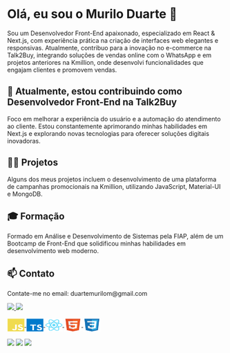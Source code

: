 <h1>Olá, eu sou o Murilo Duarte 👋</h1>
<p>Sou um Desenvolvedor Front-End apaixonado, especializado em React & Next.js, com experiência prática na criação de interfaces web elegantes e responsivas. Atualmente, contribuo para a inovação no e-commerce na Talk2Buy, integrando soluções de vendas online com o WhatsApp e em projetos anteriores na Kmillion, onde desenvolvi funcionalidades que engajam clientes e promovem vendas.</p>

<h2>🔭 Atualmente, estou contribuindo como Desenvolvedor Front-End na Talk2Buy</h2>
<p>Foco em melhorar a experiência do usuário e a automação do atendimento ao cliente. Estou constantemente aprimorando minhas habilidades em Next.js e explorando novas tecnologias para oferecer soluções digitais inovadoras.</p>

<h2>👨‍💻 Projetos</h2>
<p> Alguns dos meus projetos incluem o desenvolvimento de uma plataforma de campanhas promocionais na Kmillion, utilizando JavaScript, Material-UI e MongoDB.</p>

<h2>🎓 Formação</h2>
<p>Formado em Análise e Desenvolvimento de Sistemas pela FIAP, além de um Bootcamp de Front-End que solidificou minhas habilidades em desenvolvimento web moderno.</p>

<h2>📫 Contato</h2>
<p>Contate-me no email: duartemurilom@gmail.com</p>

<div>
  <a href="https://github.com/Duartemurilo">
  <img height="160em" src="https://github-readme-stats.vercel.app/api?username=Duartemurilo&show_icons=true&theme=dark&include_all_commits=true&count_private=true"/>
  <img height="160em" src="https://github-readme-stats.vercel.app/api/top-langs/?username=Duartemurilo&layout=compact&langs_count=7&theme=dark"/>
</div>
<div style="display: inline_block"><br>
  <img align="center" alt="Muzi-Js" height="30" width="40" src="https://raw.githubusercontent.com/devicons/devicon/master/icons/javascript/javascript-plain.svg">
  <img align="center" alt="Muzi-Ts" height="30" width="40" src="https://raw.githubusercontent.com/devicons/devicon/master/icons/typescript/typescript-plain.svg">
  <img align="center" alt="Muzi-React" height="30" width="40" src="https://raw.githubusercontent.com/devicons/devicon/master/icons/react/react-original.svg">
  <img align="center" alt="Muzi-HTML" height="30" width="40" src="https://raw.githubusercontent.com/devicons/devicon/master/icons/html5/html5-original.svg">
  <img align="center" alt="Muzi-CSS" height="30" width="40" src="https://raw.githubusercontent.com/devicons/devicon/master/icons/css3/css3-original.svg">
</div>
<br/>
<div>
  <a href="https://www.instagram.com/muriloduarte700" target="_blank"><img src="https://img.shields.io/badge/-Instagram-%23E4405F?style=for-the-badge&logo=instagram&logoColor=white" target="_blank"></a>
  <a href="mailto:duartemurilom@gmail.com"><img src="https://img.shields.io/badge/-Gmail-%23333?style=for-the-badge&logo=gmail&logoColor=white" target="_blank"></a>
  <a href="https://www.linkedin.com/in/duartemurilo" target="_blank"><img src="https://img.shields.io/badge/-LinkedIn-%230077B5?style=for-the-badge&logo=linkedin&logoColor=white" target="_blank"></a> 
</div>
